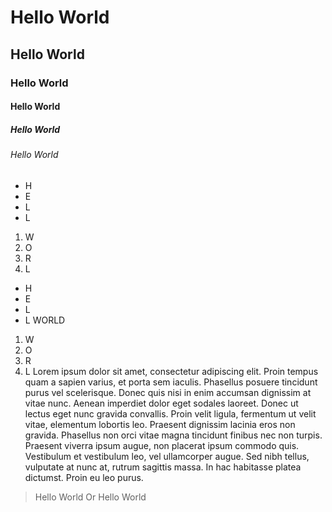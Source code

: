 # Hello World
## Hello World
### Hello World
#### Hello World
##### Hello World
###### Hello World
- H
- E
- L
- L

1. W
2. O
3. R
4. L

- H
- E
- L
- L
WORLD
1. W
2. O
3. R
4. L
Lorem ipsum dolor sit amet, consectetur adipiscing elit. Proin tempus quam a sapien varius, et porta sem iaculis. Phasellus posuere tincidunt purus vel scelerisque. Donec quis nisi in enim accumsan dignissim at vitae nunc. Aenean imperdiet dolor eget sodales laoreet. Donec ut lectus eget nunc gravida convallis. Proin velit ligula, fermentum ut velit vitae, elementum lobortis leo. Praesent dignissim lacinia eros non gravida. Phasellus non orci vitae magna tincidunt finibus nec non turpis. Praesent viverra ipsum augue, non placerat ipsum commodo quis. Vestibulum et vestibulum leo, vel ullamcorper augue. Sed nibh tellus, vulputate at nunc at, rutrum sagittis massa. In hac habitasse platea dictumst. Proin eu leo purus. 

> Hello
> World
Or
> Hello World
